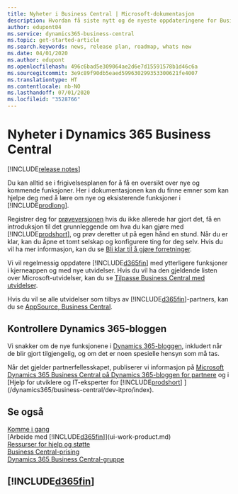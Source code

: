 ```yaml
---
title: Nyheter i Business Central | Microsoft-dokumentasjon
description: Hvordan få siste nytt og de nyeste oppdateringene for Business Central.
author: edupont04
ms.service: dynamics365-business-central
ms.topic: get-started-article
ms.search.keywords: news, release plan, roadmap, whats new
ms.date: 04/01/2020
ms.author: edupont
ms.openlocfilehash: 496c6bad5e309064ae2d6e7d15591578b1d46c6a
ms.sourcegitcommit: 3e9c89f90db5eaed599630299353300621fe4007
ms.translationtype: HT
ms.contentlocale: nb-NO
ms.lasthandoff: 07/01/2020
ms.locfileid: "3528766"
---
```

# <a name="whats-new-in-dynamics-365-business-central"></a>Nyheter i Dynamics 365 Business Central

[!INCLUDE[release notes](includes/release-notes.md)]

Du kan alltid se i frigivelsesplanen for å få en oversikt over nye og kommende funksjoner. Her i dokumentasjonen kan du finne emner som kan hjelpe deg med å lære om nye og eksisterende funksjoner i [!INCLUDE[prodlong](includes/prodlong.md)].  

Registrer deg for [prøveversjonen](https://go.microsoft.com/fwlink/?linkid=847861) hvis du ikke allerede har gjort det, få en introduksjon til det grunnleggende om hva du kan gjøre med [!INCLUDE[prodshort](includes/prodshort.md)], og prøv deretter ut på egen hånd en stund. Når du er klar, kan du åpne et tomt selskap og konfigurere ting for deg selv. Hvis du vil ha mer informasjon, kan du se [Bli klar til å gjøre forretninger](ui-get-ready-business.md).  

Vi vil regelmessig oppdatere [!INCLUDE[d365fin](includes/d365fin_md.md)] med ytterligere funksjoner i kjerneappen og med nye utvidelser. Hvis du vil ha den gjeldende listen over Microsoft-utvidelser, kan du se [Tilpasse Business Central med utvidelser](ui-extensions.md).

Hvis du vil se alle utvidelser som tilbys av [!INCLUDE[d365fin](includes/d365fin_md.md)]-partners, kan du se [AppSource, Business Central](https://go.microsoft.com/fwlink/?linkid=2081646).  

## <a name="check-the-dynamics-365-blog"></a>Kontrollere Dynamics 365-bloggen

Vi snakker om de nye funksjonene i [Dynamics 365-bloggen](https://cloudblogs.microsoft.com/dynamics365/), inkludert når de blir gjort tilgjengelig, og om det er noen spesielle hensyn som må tas.  

Når det gjelder partnerfellesskapet, publiserer vi informasjon på [Microsoft Dynamics 365 Business Central på Dynamics 365-bloggen for partnere](https://cloudblogs.microsoft.com/dynamics365/it/product/business-central/) og i [Hjelp for utviklere og IT-eksperter for [!INCLUDE[prodshort](includes/prodshort.md)] ](/dynamics365/business-central/dev-itpro/index).  

## <a name="see-also"></a>Se også

[Komme i gang](product-get-started.md)  
[Arbeide med [!INCLUDE[d365fin](includes/d365fin_md.md)]](ui-work-product.md)  
[Ressurser for hjelp og støtte](product-help-and-support.md)  
[Business Central-prising](https://dynamics.microsoft.com/business-central/overview/#pricing)  
[Dynamics 365 Business Central-gruppe](https://community.dynamics.com/business/)

## [!INCLUDE[d365fin](includes/free_trial_md.md)]
